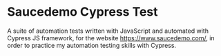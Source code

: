 # Saucedemo Cypress Test
A suite of automation tests written with JavaScript and automated with Cypress JS framework, for the website https://www.saucedemo.com/, in order to practice my automation testing skills with Cypress.
